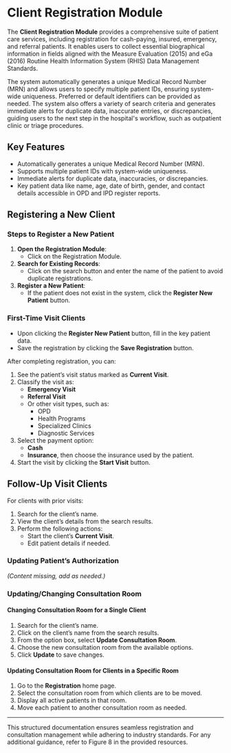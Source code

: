 # Client Registration Module

The **Client Registration Module** provides a comprehensive suite of patient care services, including registration for cash-paying, insured, emergency, and referral patients. It enables users to collect essential biographical information in fields aligned with the Measure Evaluation (2015) and eGa (2016) Routine Health Information System (RHIS) Data Management Standards. 

The system automatically generates a unique Medical Record Number (MRN) and allows users to specify multiple patient IDs, ensuring system-wide uniqueness. Preferred or default identifiers can be provided as needed. The system also offers a variety of search criteria and generates immediate alerts for duplicate data, inaccurate entries, or discrepancies, guiding users to the next step in the hospital's workflow, such as outpatient clinic or triage procedures.

## Key Features
- Automatically generates a unique Medical Record Number (MRN).
- Supports multiple patient IDs with system-wide uniqueness.
- Immediate alerts for duplicate data, inaccuracies, or discrepancies.
- Key patient data like name, age, date of birth, gender, and contact details accessible in OPD and IPD register reports.

## Registering a New Client

### Steps to Register a New Patient
1. **Open the Registration Module**:
   - Click on the Registration Module.
2. **Search for Existing Records**:
   - Click on the search button and enter the name of the patient to avoid duplicate registrations.
3. **Register a New Patient**:
   - If the patient does not exist in the system, click the **Register New Patient** button.

### First-Time Visit Clients
- Upon clicking the **Register New Patient** button, fill in the key patient data.
- Save the registration by clicking the **Save Registration** button.

After completing registration, you can:

1. See the patient’s visit status marked as **Current Visit**.
2. Classify the visit as:
   - **Emergency Visit**
   - **Referral Visit**
   - Or other visit types, such as:
     - OPD
     - Health Programs
     - Specialized Clinics
     - Diagnostic Services
3. Select the payment option:
   - **Cash**
   - **Insurance**, then choose the insurance used by the patient.
4. Start the visit by clicking the **Start Visit** button.

## Follow-Up Visit Clients

For clients with prior visits:
1. Search for the client’s name.
2. View the client’s details from the search results.
3. Perform the following actions:
   - Start the client’s **Current Visit**.
   - Edit patient details if needed.

### Updating Patient’s Authorization
*(Content missing, add as needed.)*

### Updating/Changing Consultation Room

#### Changing Consultation Room for a Single Client
1. Search for the client’s name.
2. Click on the client’s name from the search results.
3. From the option box, select **Update Consultation Room**.
4. Choose the new consultation room from the available options.
5. Click **Update** to save changes.

#### Updating Consultation Room for Clients in a Specific Room
1. Go to the **Registration** home page.
2. Select the consultation room from which clients are to be moved.
3. Display all active patients in that room.
4. Move each patient to another consultation room as needed.

---

This structured documentation ensures seamless registration and consultation management while adhering to industry standards. For any additional guidance, refer to Figure 8 in the provided resources.
